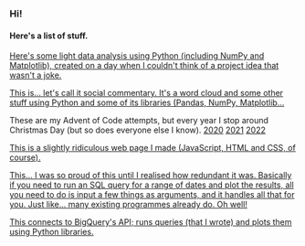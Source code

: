 ### Hi!
#### Here's a list of stuff.

[Here's some light data analysis using Python (including NumPy and Matplotlib), created on a day when I couldn't think of a project idea that wasn't a joke.](https://github.com/Coletterbox/Text-Comparison)

[This is... let's call it social commentary. It's a word cloud and some other stuff using Python and some of its libraries (Pandas, NumPy, Matplotlib...](https://github.com/Coletterbox/Analysis-of-Some-Guy-s-Attempt-at-Small-Talk)

These are my Advent of Code attempts, but every year I stop around Christmas Day (but so does everyone else I know). [2020](https://github.com/Coletterbox/Advent-of-Code-2020) [2021](https://github.com/Coletterbox/Advent-of-Code-2021) [2022](https://github.com/Coletterbox/Advent-of-Code-2022)

[This is a slightly ridiculous web page I made (JavaScript, HTML and CSS, of course).](https://coletterbox.github.io/Why-I-Will-Not-See-You-Again/)

[This... I was so proud of this until I realised how redundant it was. Basically if you need to run an SQL query for a range of dates and plot the results, all you need to do is input a few things as arguments, and it handles all that for you. Just like... many existing programmes already do. Oh well!](https://github.com/Coletterbox/Run-and-Plot-an-SQL-Query-for-Multiple-Dates/blob/main/Run%20and%20Plot%20SQL%20Query%20For%20Multiple%20Dates.ipynb)

[This connects to BigQuery's API; runs queries (that I wrote) and plots them using Python libraries.](https://github.com/Coletterbox/More-BigQuery-with-Python/blob/main/dashboardDraft1.ipynb)
